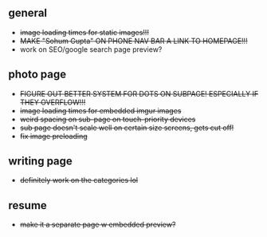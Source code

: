 ## general
- ~~image loading times for static images!!!~~
- ~~MAKE "Sohum Gupta" ON PHONE NAV BAR A LINK TO HOMEPAGE!!!~~
- work on SEO/google search page preview?

## photo page
- ~~FIGURE OUT BETTER SYSTEM FOR DOTS ON SUBPAGE! ESPECIALLY IF THEY OVERFLOW!!!~~
- ~~image loading times for embedded imgur images~~
- ~~weird spacing on sub-page on touch-priority devices~~
- ~~sub page doesn't scale well on certain size screens, gets cut off!~~
- ~~fix image preloading~~

## writing page
- ~~definitely work on the categories lol~~

## resume
- ~~make it a separate page w embedded preview?~~